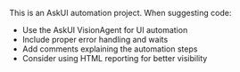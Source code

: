 <!-- Use this file to provide workspace-specific custom instructions to Copilot. For more details, visit https://code.visualstudio.com/docs/copilot/copilot-customization#_use-a-githubcopilotinstructionsmd-file -->

This is an AskUI automation project. When suggesting code:
- Use the AskUI VisionAgent for UI automation
- Include proper error handling and waits
- Add comments explaining the automation steps
- Consider using HTML reporting for better visibility
